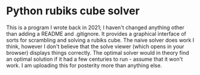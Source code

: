 # Python rubiks cube solver

This is a program I wrote back in 2021; I haven't changed anything other than adding a README and .gitignore. It provides a graphical interface of sorts for scrambling and solving a rubiks cube. The naive solver does work I think, however I don't believe that the solve viewer (which opens in your browser) displays things correctly. The optimal solver would in theory find an optimal solution if it had a few centuries to run - assume that it won't work. I am uploading this for posterity more than anything else.